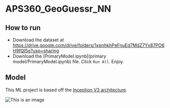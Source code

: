 # APS360_GeoGuessr_NN

## How to run
- Download the dataset at https://drive.google.com/drive/folders/1xpnhkhPeFnuEd7MdZ7Yx87PO6H9fQI5q?usp=sharing
- Download the [PrimaryModel.ipynb](primary model/PrimaryModel.ipynb) file. Click `Run All`. Enjoy.

## Model 
This ML project is based off the [Inception V3 architecture](https://pytorch.org/vision/stable/models/generated/torchvision.models.inception_v3.html#torchvision.models.inception_v3).

![This is an image](https://production-media.paperswithcode.com/methods/inceptionv3onc--oview_vjAbOfw.png)
